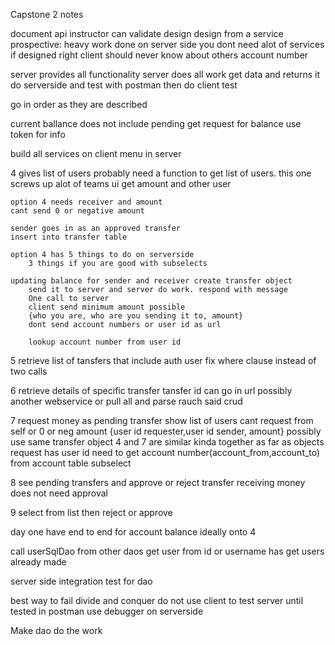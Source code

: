 Capstone 2 notes

document api
instructor can validate design
design from a service prospective: heavy work done on server side
you dont need alot of services if designed right
client should never know about others account number

server provides all functionality
server does all work get data and returns it
do serverside and test with postman then do client test


go in order as they are described

current ballance does not include pending
get request for balance use token for info

build all services on client menu in server

4 gives list of users probably need a function to get list of users. this one screws up alot of teams
    ui get amount and other user

    option 4 needs receiver and amount
    cant send 0 or negative amount

    sender goes in as an approved transfer
    insert into transfer table

    option 4 has 5 things to do on serverside 
        3 things if you are good with subselects

    updating balance for sender and receiver create transfer object
        send it to server and server do work. respond with message
        One call to server
        client send minimum amount possible
        {who you are, who are you sending it to, amount}
        dont send account numbers or user id as url

        lookup account number from user id

5 retrieve list of tansfers that include auth user
    fix where clause instead of two calls
    

6 retrieve details of specific transfer 
    tansfer id can go in url
    possibly another webservice or pull all and parse
    rauch said crud

7 request money as pending transfer
    show list of users
    cant request from self or 0 or neg amount
    {user id requester,user id sender, amount}
    possibly use same transfer object
    4 and 7 are similar kinda together as far as objects
    request has user id need to get account number(account_from,account_to) from account table subselect

8 see pending transfers and approve or reject transfer
    receiving money does not need approval
    
9 select from list then reject or approve


day one have end to end for account balance
    ideally onto 4

call userSqlDao from other daos get user from id or username
has get users already made

server side integration test for dao

best way to fail divide and conquer 
do not use client to test server until tested in postman
use debugger on serverside


Make dao do the work


